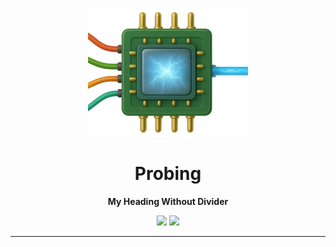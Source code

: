 <p align="center">
    <img src="images/logo.png" width="256" height="206" />
</p>

<h1 align="center">Probing</h1>
<p align="center"><strong>My Heading Without Divider</strong></p>

<p align="center">
    <img src="https://img.shields.io/badge/Swift-6.1-EF5239?logo=swift&labelColor=white" />
    <a href="https://codecov.io/gh/NSFatalError/Probing">
        <img src="https://codecov.io/gh/NSFatalError/Probing/graph/badge.svg?token=CDPR2O8BZO" />
    </a>
</p>

---
